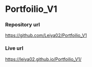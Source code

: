 # Portfoilio_V1

### Repository url
<a href="https://github.com/Leiya02/Portfoilio_V1">https://github.com/Leiya02/Portfoilio_V1</a>

### Live url
<a href="https://leiya02.github.io/Portfoilio_V1/">https://leiya02.github.io/Portfoilio_V1/</a>


